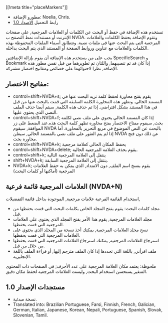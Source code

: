 [[!meta title="placeMarkers"]]

* مطورو الإضافة: Noelia, Chris.
* رابط التحميل [الإصدار 1.0][1]

تستخدم هذه الإضافة في حفظ أو البحث عن الكلمات أو العلامات المرجعية, على
صفحات الإنترنت أو مستندات نمط التصفح ب NVDA. وتقوم الإضافة بحفظ الكلمات
والعلامات المرجعية التي يتم البحث عنها في ملفات نصية. وتتطابق أسماء الملفات
المحفوظة بهذه الكلمات والعلامات مع عناوين وروابط الصفحة أو المستند الذي يتم
البحث بداخله.

يجب على من يستخدم هذه الإضافة أن يقوم بإزالة الإضافتين SpecificSearch و
Bookmark إذا كان قد تم تنصيبهما, واللتان تم تطويرهما من قبل نفس مطور هذه
الإضافة, نظرا لاحتوائهما على خصائص ومفاتيح اختصار مشتركة.

## مفاتيح الاختصار: ##

*	control+shift+NVDA+s; يقوم بفتح محاورة لحفظ كلمة تريد البحث عنها في
  المستند الحالي. وتظهر هذه المحاورة الكلمة السابقة التي قمت بالبحث عنها من
  قبل في هذا المستند بشكل افتراضي. إذا تم حذف هذه الكلمة, سيتم أيضا حذف
  الملف النصي الذي يحتوي عليها.
*	control+shift+NVDA+f; إذا كان المستند الحالي يحتوي على ملف نصي لكلمة بحث,
  سيقوم مفتاح الاختصار بفتح محاورة تظهر كلمة البحث هذه.عند الضغط على زر
  الموافقة, سيقوم NVDA بالبحث عن النص الموضوع في مربع التحرير بالمحاورة. أما
  إذا لم يتم العثور على ملف نصي بالمستند الحالي, سيعلن NVDA عن ذلك دون فتح
  محاورة بحث.
*	control+shift+NVDA+k; يحفظ المكان الحالي كعلامة مرجعية
*	control+shift+NVDA+delete; يقوم بحذف العلامة المرجعية الحالية.
*	control+shift+k; ينتقل إلى العلامة المرجعية التالية
*	shift+NVDA+k; ينتقل إلى العلامة المرجعية السابقة.
*	NVDA+k; يقوم بنسخ اسم الملف, دون الامتداد, الذي يمكن به حفظ العلامات
  المرجعية (أماكنها أو كلمات البحث)

## العلامات المرجعية قائمة فرعية (NVDA+N) ##

استخدام القائمة الفرعية علامات مرجعية, الموجودة بداخل قائمة التفضيلات, 

*	مجلد كلمات البحث: يقوم بفتح المجلد الخاص بكلمات البحث التي قمت بحفظها من
  قبل.
*	مجلد العلامات المرجعية, يقوم هذا الأمر بفتح المجلد الذي يحتوي على العلامات
  المرجعية التي قمت بحفظها.
*	نسخ مجلد العلامات المرجعية, يمكنك أخذ نسخة من المجلد الذي يحتوي على
  العلامات المرجعية التي قمت بحفظها.
*	استرجاع العلامات المرجعية, يمكنك استرجاع العلامات المرجعية التي قمت بحفظها
  من خلال من قبل.
*	ملف اقرأني, باللغة التي تحددها إذا كان الملف مترجم إليها, أو قراءة الملف
  باللغة الإنجليزية.

ملحوظة: يعتمد مكان العلامة المرجعية على عدد الأحرف; في الصفحات ذات المحتوى
المتغير يستحسن استخدام البحث, وليست العلامات المرجعية لحفظ مكان دقيق.

## مستجدات الإصدار 1.0 ##
* نسخة مبدئية.
* Translated into: Brazilian Portuguese, Farsi, Finnish, French, Galician,
  German, Italian, Japanese, Korean, Nepali, Portuguese, Spanish, Slovak,
  Slovenian, Tamil.

[1]: http://addons.nvda-project.org/files/get.php?file=pm

